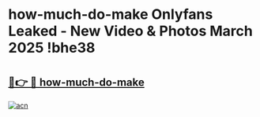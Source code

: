 # how-much-do-make Onlyfans Leaked - New Video & Photos March 2025 !bhe38

# <h2><a href="https://tfbn3q.iuczelnia.edu.pl?title=how-much-do-make&ref=bhe38">🔗👉 🔴 how-much-do-make</a></h2>

[![acn](https://github.com/user-attachments/assets/0f9c940e-d8b0-45ae-aac7-cd30a18b3e1c)](https://tfbn3q.iuczelnia.edu.pl?title=how-much-do-make&ref=bhe38)

